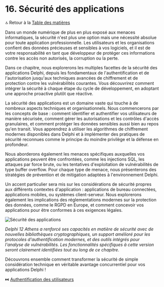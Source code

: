 # 16. Sécurité des applications

🔝 Retour à la [Table des matières](/SOMMAIRE.md)

Dans un monde numérique de plus en plus exposé aux menaces informatiques, la sécurité n'est plus une option mais une nécessité absolue pour toute application professionnelle. Les utilisateurs et les organisations confient des données précieuses et sensibles à vos logiciels, et il est de votre responsabilité en tant que développeur de protéger ces informations contre les accès non autorisés, la corruption ou la perte.

Dans ce chapitre, nous explorerons les multiples facettes de la sécurité des applications Delphi, depuis les fondamentaux de l'authentification et de l'autorisation jusqu'aux techniques avancées de chiffrement et de protection contre les vulnérabilités courantes. Vous découvrirez comment intégrer la sécurité à chaque étape du cycle de développement, en adoptant une approche proactive plutôt que réactive.

La sécurité des applications est un domaine vaste qui touche à de nombreux aspects techniques et organisationnels. Nous commencerons par les concepts de base : comment identifier et authentifier vos utilisateurs de manière sécurisée, comment gérer les autorisations et les contrôles d'accès granulaires, et comment protéger les données sensibles aussi bien au repos qu'en transit. Vous apprendrez à utiliser les algorithmes de chiffrement modernes disponibles dans Delphi et à implémenter des pratiques de sécurité reconnues comme le principe du moindre privilège et la défense en profondeur.

Nous aborderons également les menaces spécifiques auxquelles vos applications peuvent être confrontées, comme les injections SQL, les attaques par force brute, ou les tentatives d'exploitation de vulnérabilités de type buffer overflow. Pour chaque type de menace, nous présenterons des stratégies de prévention et de mitigation adaptées à l'environnement Delphi.

Un accent particulier sera mis sur les considérations de sécurité propres aux différents contextes d'application : applications de bureau connectées, applications mobiles, ou systèmes client-serveur. Nous explorerons également les implications des réglementations modernes sur la protection des données, comme le RGPD en Europe, et comment concevoir vos applications pour être conformes à ces exigences légales.

![Sécurité des applications](https://placeholder-for-application-security.com/image.png)

*Delphi 12 Athens a renforcé ses capacités en matière de sécurité avec de nouvelles bibliothèques cryptographiques, un support amélioré pour les protocoles d'authentification modernes, et des outils intégrés pour l'analyse de vulnérabilités. Les fonctionnalités spécifiques à cette version seront clairement identifiées tout au long de ce chapitre.*

Découvrons ensemble comment transformer la sécurité de simple considération technique en véritable avantage concurrentiel pour vos applications Delphi !

⏭️ [Authentification des utilisateurs](16-securite-des-applications/01-authentification-des-utilisateurs.md)
